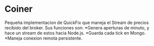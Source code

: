 Coiner
======
Pequeña implementacion de QuickFix que maneja el Stream de precios recibido del broker.
Sus funciones son:
  *Genera aperturas de minuto, y hace un stream de estos hacia Node.js.
  *Guarda cada tick en Mongo.
  *Maneja conexion remota persistente.
